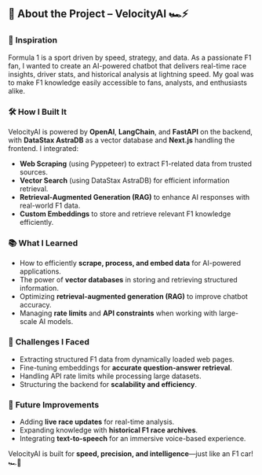 ## 🚀 About the Project – **VelocityAI** 🏎️⚡  

### 🏁 **Inspiration**  
Formula 1 is a sport driven by speed, strategy, and data. As a passionate F1 fan, I wanted to create an AI-powered chatbot that delivers real-time race insights, driver stats, and historical analysis at lightning speed. My goal was to make F1 knowledge easily accessible to fans, analysts, and enthusiasts alike. 

### 🛠️ **How I Built It**  
VelocityAI is powered by **OpenAI**, **LangChain**, and **FastAPI** on the backend, with **DataStax AstraDB** as a vector database and **Next.js** handling the frontend. I integrated:
- **Web Scraping** (using Pyppeteer) to extract F1-related data from trusted sources. 
- **Vector Search** (using DataStax AstraDB) for efficient information retrieval. 
- **Retrieval-Augmented Generation (RAG)** to enhance AI responses with real-world F1 data. 
- **Custom Embeddings** to store and retrieve relevant F1 knowledge efficiently. 

### 📚 **What I Learned**  
- How to efficiently **scrape, process, and embed data** for AI-powered applications. 
- The power of **vector databases** in storing and retrieving structured information. 
- Optimizing **retrieval-augmented generation (RAG)** to improve chatbot accuracy. 
- Managing **rate limits** and **API constraints** when working with large-scale AI models. 

### 🚧 **Challenges I Faced**  
- Extracting structured F1 data from dynamically loaded web pages. 
- Fine-tuning embeddings for **accurate question-answer retrieval**. 
- Handling API rate limits while processing large datasets. 
- Structuring the backend for **scalability and efficiency**. 

### 🎯 **Future Improvements**  
- Adding **live race updates** for real-time analysis. 
- Expanding knowledge with **historical F1 race archives**. 
- Integrating **text-to-speech** for an immersive voice-based experience. 

VelocityAI is built for **speed, precision, and intelligence**—just like an F1 car! 🏎️💨
